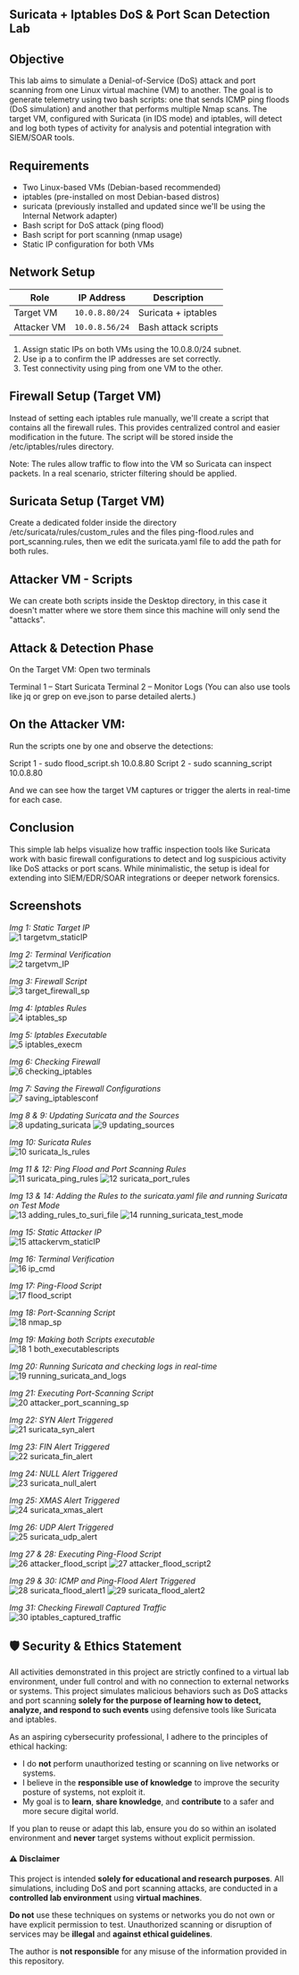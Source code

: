 ## Suricata + Iptables DoS & Port Scan Detection Lab

## Objective
This lab aims to simulate a Denial-of-Service (DoS) attack and port scanning from one Linux virtual machine (VM) to another. The goal is to generate telemetry using two bash scripts: one that sends ICMP ping floods (DoS simulation) and another that performs multiple Nmap scans. The target VM, configured with Suricata (in IDS mode) and iptables, will detect and log both types of activity for analysis and potential integration with SIEM/SOAR tools.

## Requirements
- Two Linux-based VMs (Debian-based recommended)
- iptables (pre-installed on most Debian-based distros)
- suricata (previously installed and updated since we'll be using the Internal Network adapter)
- Bash script for DoS attack (ping flood)
- Bash script for port scanning (nmap usage)
- Static IP configuration for both VMs

## Network Setup
| Role        | IP Address     | Description         |
| ----------- | -------------- | ------------------- |
| Target VM   | `10.0.8.80/24` | Suricata + iptables |
| Attacker VM | `10.0.8.56/24` | Bash attack scripts |

1. Assign static IPs on both VMs using the 10.0.8.0/24 subnet.
2. Use ip a to confirm the IP addresses are set correctly.
3. Test connectivity using ping from one VM to the other.

## Firewall Setup (Target VM)
Instead of setting each iptables rule manually, we'll create a script that contains all the firewall rules. This provides centralized control and easier modification in the future. The script will be stored inside the /etc/iptables/rules directory.

Note: The rules allow traffic to flow into the VM so Suricata can inspect packets. In a real scenario, stricter filtering should be applied.

## Suricata Setup (Target VM)
Create a dedicated folder inside the directory /etc/suricata/rules/custom_rules and the files ping-flood.rules and port_scanning.rules, then we edit the suricata.yaml file to add the path for both rules.

## Attacker VM - Scripts
We can create both scripts inside the Desktop directory, in this case it doesn't matter where we store them since this machine will only send the "attacks".

## Attack & Detection Phase
On the Target VM: Open two terminals

Terminal 1 – Start Suricata
Terminal 2 – Monitor Logs (You can also use tools like jq or grep on eve.json to parse detailed alerts.)

## On the Attacker VM:
Run the scripts one by one and observe the detections:

Script 1 - sudo flood_script.sh 10.0.8.80
Script 2 - sudo scanning_script 10.0.8.80

And we can see how the target VM captures or trigger the alerts in real-time for each case.

## Conclusion
This simple lab helps visualize how traffic inspection tools like Suricata work with basic firewall configurations to detect and log suspicious activity like DoS attacks or port scans. While minimalistic, the setup is ideal for extending into SIEM/EDR/SOAR integrations or deeper network forensics.

## Screenshots

*Img 1: Static Target IP*<br>
![1 targetvm_staticIP](https://github.com/user-attachments/assets/e64120f1-f65c-495a-a1ee-72592abfa018)

*Img 2: Terminal Verification*<br>
![2 targetvm_IP](https://github.com/user-attachments/assets/14bb550f-c5bc-4b5d-836b-2d4b3b4942e3)

*Img 3: Firewall Script*<br>
![3 target_firewall_sp](https://github.com/user-attachments/assets/5d13ee03-a71d-48bc-950e-753a81a223ce)

*Img 4: Iptables Rules*<br>
![4 iptables_sp](https://github.com/user-attachments/assets/540558df-7ddf-4bcb-bea0-5b4ee8bbbe95)

*Img 5: Iptables Executable*<br>
![5 iptables_execm](https://github.com/user-attachments/assets/ca32a43f-c939-4d25-8f68-5ac535125835)

*Img 6: Checking Firewall*<br>
![6 checking_iptables](https://github.com/user-attachments/assets/09ade55f-f073-42db-babf-cb01c8c09bad)

*Img 7: Saving the Firewall Configurations*<br>
![7 saving_iptablesconf](https://github.com/user-attachments/assets/4092b8ed-484a-40ca-822b-08c6cf3ccf55)

*Img 8 & 9: Updating Suricata and the Sources*<br>
![8 updating_suricata](https://github.com/user-attachments/assets/e54d863a-ec92-457a-8b7b-8f447120b74b)
![9 updating_sources](https://github.com/user-attachments/assets/34a1339b-e383-4b60-920a-489b4ea2fdaf)

*Img 10: Suricata Rules*<br>
![10 suricata_ls_rules](https://github.com/user-attachments/assets/5f8727c9-9496-4cea-8cc6-99588103a00b)

*Img 11 & 12: Ping Flood and Port Scanning Rules*<br>
![11 suricata_ping_rules](https://github.com/user-attachments/assets/2f63a61c-e239-4350-9a15-88e6e88859f1)
![12 suricata_port_rules](https://github.com/user-attachments/assets/5dd23d91-107b-4ae6-8d6b-1c03356106a4)

*Img 13 & 14: Adding the Rules to the suricata.yaml file and running Suricata on Test Mode*<br>
![13 adding_rules_to_suri_file](https://github.com/user-attachments/assets/677974e4-b191-47e4-9b3a-5fd61ee503e4)
![14 running_suricata_test_mode](https://github.com/user-attachments/assets/af5bddfb-b624-4420-b0d4-0dc9f6c5c7c2)

*Img 15: Static Attacker IP*<br>
![15 attackervm_staticIP](https://github.com/user-attachments/assets/fdca68d6-a0e1-4757-823b-252793126768)

*Img 16: Terminal Verification*<br>
![16 ip_cmd](https://github.com/user-attachments/assets/c852c14f-6acd-4074-93c5-a15b03833250)

*Img 17: Ping-Flood Script*<br>
![17 flood_script](https://github.com/user-attachments/assets/67f3cb0a-920f-4999-81a4-ae6e61102d05)

*Img 18: Port-Scanning Script*<br>
![18 nmap_sp](https://github.com/user-attachments/assets/d2e72318-82ba-4e53-9318-335331b5dfa6)

*Img 19: Making both Scripts executable*<br>
![18 1 both_executablescripts](https://github.com/user-attachments/assets/3af3dd15-19f5-4435-be9d-319b55c184d6)

*Img 20: Running Suricata and checking logs in real-time*<br>
![19 running_suricata_and_logs](https://github.com/user-attachments/assets/9ed79709-141b-42c8-ab5f-10ad425275d3)

*Img 21: Executing Port-Scanning Script*<br>
![20 attacker_port_scanning_sp](https://github.com/user-attachments/assets/c41511c3-92b2-418b-b263-746dde0d6cfa)

*Img 22: SYN Alert Triggered*<br>
![21 suricata_syn_alert](https://github.com/user-attachments/assets/dd739abb-1f7a-4734-b204-cb8c94dd2452)

*Img 23: FIN Alert Triggered*<br>
![22 suricata_fin_alert](https://github.com/user-attachments/assets/5ae36d70-c1ee-4fa3-97ac-b53bffe41a9d)

*Img 24: NULL Alert Triggered*<br>
![23 suricata_null_alert](https://github.com/user-attachments/assets/061896ff-11f7-4b88-85d7-7a50d8c7996d)

*Img 25: XMAS Alert Triggered*<br>
![24 suricata_xmas_alert](https://github.com/user-attachments/assets/c7c1519c-142f-4ea9-928f-ab5c5af3eb4a)

*Img 26: UDP Alert Triggered*<br>
![25 suricata_udp_alert](https://github.com/user-attachments/assets/4351cf43-779e-4fa6-80ed-1b837fcd676c)

*Img 27 & 28: Executing Ping-Flood Script*<br>
![26 attacker_flood_script](https://github.com/user-attachments/assets/81d0a433-7302-4ba0-9b10-1e4c276c4ca2)
![27 attacker_flood_script2](https://github.com/user-attachments/assets/a7ce8b0c-e1ab-4bd8-a56a-99acde784892)

*Img 29 & 30: ICMP and Ping-Flood Alert Triggered*<br>
![28 suricata_flood_alert1](https://github.com/user-attachments/assets/03a906d0-292a-4659-bc81-b85618afc4ee)
![29 suricata_flood_alert2](https://github.com/user-attachments/assets/d192d374-562f-4e79-b81f-60210906523b)

*Img 31: Checking Firewall Captured Traffic*<br>
![30 iptables_captured_traffic](https://github.com/user-attachments/assets/4299b965-bd4e-41c4-8cf1-f39b962011f4)

## 🛡️ Security & Ethics Statement

All activities demonstrated in this project are strictly confined to a virtual lab environment, under full control and with no connection to external networks or systems. This project simulates malicious behaviors such as DoS attacks and port scanning **solely for the purpose of learning how to detect, analyze, and respond to such events** using defensive tools like Suricata and iptables.

As an aspiring cybersecurity professional, I adhere to the principles of ethical hacking:

- I do **not** perform unauthorized testing or scanning on live networks or systems.
- I believe in the **responsible use of knowledge** to improve the security posture of systems, not exploit it.
- My goal is to **learn**, **share knowledge**, and **contribute** to a safer and more secure digital world.

If you plan to reuse or adapt this lab, ensure you do so within an isolated environment and **never** target systems without explicit permission.

#### ⚠️ Disclaimer

This project is intended **solely for educational and research purposes**. All simulations, including DoS and port scanning attacks, are conducted in a **controlled lab environment** using **virtual machines**.

**Do not** use these techniques on systems or networks you do not own or have explicit permission to test. Unauthorized scanning or disruption of services may be **illegal** and **against ethical guidelines**.

The author is **not responsible** for any misuse of the information provided in this repository.
